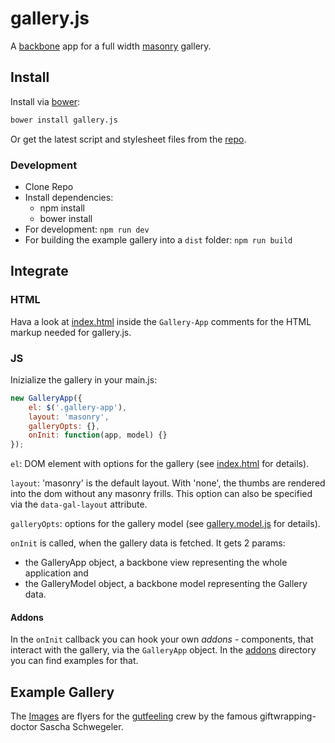 # gallery.js 

A [backbone](http://backbonejs.org/) app for a full width [masonry](http://masonry.desandro.com/) gallery. 

## Install

Install via [bower](http://bower.io/):

``` bash 
bower install gallery.js
```

Or get the latest script and stylesheet files from the [repo](/lib).

### Development
- Clone Repo
- Install dependencies:
    - npm install
    - bower install
- For development: ``npm run dev`` 
- For building the example gallery into a ``dist`` folder: ``npm run build``

## Integrate

### HTML
Hava a look at [index.html](/app/templates/layouts/gallery.hbs) inside the ``Gallery-App`` comments for the HTML markup needed for gallery.js.

### JS
Inizialize the gallery in your main.js:

``` js
new GalleryApp({
    el: $('.gallery-app'),
    layout: 'masonry',
    galleryOpts: {},
    onInit: function(app, model) {}
});
```

``el``: DOM element with options for the gallery (see [index.html](/app/templates/layouts/gallery.hbs) for details).

``layout``: 'masonry' is the default layout. With 'none', the thumbs are rendered into the dom without any masonry frills. This option can also be specified via the ``data-gal-layout`` attribute.

``galleryOpts``: options for the gallery model (see [gallery.model.js](/app/scripts/gallery/models/gallery.model.js) for details).

``onInit`` is called, when the gallery data is fetched. It gets 2 params: 
- the GalleryApp object, a backbone view representing the whole application and
- the GalleryModel object, a backbone model representing the Gallery data.

#### Addons
In the ``onInit`` callback you can hook your own _addons_ - components, that interact with the gallery, via the `GalleryApp` object. In the [addons](/app/scripts/addons) directory you can find examples for that.

## Example Gallery

The [Images](https://snrbrnjna.github.io/galleryjs) are flyers for the [gutfeeling](http://gutfeeling.de) crew by the famous giftwrapping-doctor Sascha Schwegeler.

